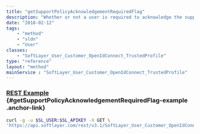 ```yaml
---
title: "getSupportPolicyAcknowledgementRequiredFlag"
description: "Whether or not a user is required to acknowledge the support policy for portal access."
date: "2018-02-12"
tags:
    - "method"
    - "sldn"
    - "User"
classes:
    - "SoftLayer_User_Customer_OpenIdConnect_TrustedProfile"
type: "reference"
layout: "method"
mainService : "SoftLayer_User_Customer_OpenIdConnect_TrustedProfile"
---
```


### [REST Example](#getSupportPolicyAcknowledgementRequiredFlag-example) <a href="/article/rest/"><i class="fas fa-question"></i></a> {#getSupportPolicyAcknowledgementRequiredFlag-example .anchor-link} 
```bash
curl -g -u $SL_USER:$SL_APIKEY -X GET \
'https://api.softlayer.com/rest/v3.1/SoftLayer_User_Customer_OpenIdConnect_TrustedProfile/{SoftLayer_User_Customer_OpenIdConnect_TrustedProfileID}/getSupportPolicyAcknowledgementRequiredFlag'
```
